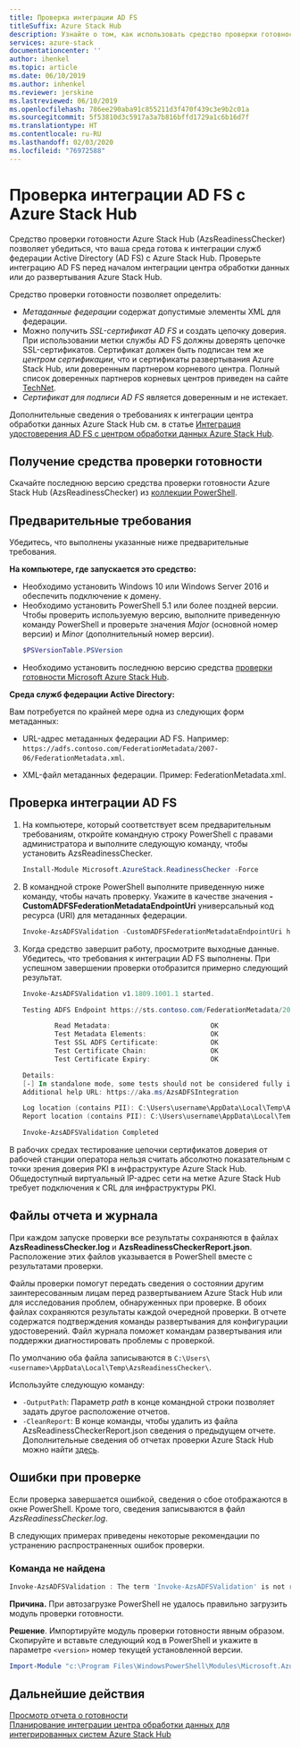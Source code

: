 ```yaml
---
title: Проверка интеграции AD FS
titleSuffix: Azure Stack Hub
description: Узнайте о том, как использовать средство проверки готовности Azure Stack Hub для проверки интеграции AD FS с Azure Stack Hub.
services: azure-stack
documentationcenter: ''
author: ihenkel
ms.topic: article
ms.date: 06/10/2019
ms.author: inhenkel
ms.reviewer: jerskine
ms.lastreviewed: 06/10/2019
ms.openlocfilehash: 786ee290aba91c855211d3f470f439c3e9b2c01a
ms.sourcegitcommit: 5f53810d3c5917a3a7b816bffd1729a1c6b16d7f
ms.translationtype: HT
ms.contentlocale: ru-RU
ms.lasthandoff: 02/03/2020
ms.locfileid: "76972588"
---
```

# <a name="validate-ad-fs-integration-for-azure-stack-hub"></a>Проверка интеграции AD FS с Azure Stack Hub

Средство проверки готовности Azure Stack Hub (AzsReadinessChecker) позволяет убедиться, что ваша среда готова к интеграции служб федерации Active Directory (AD FS) с Azure Stack Hub. Проверьте интеграцию AD FS перед началом интеграции центра обработки данных или до развертывания Azure Stack Hub.

Средство проверки готовности позволяет определить:

* *Метаданные федерации* содержат допустимые элементы XML для федерации.
* Можно получить *SSL-сертификат AD FS* и создать цепочку доверия. При использовании метки службы AD FS должны доверять цепочке SSL-сертификатов. Сертификат должен быть подписан тем же *центром сертификации*, что и сертификаты развертывания Azure Stack Hub, или доверенным партнером корневого центра. Полный список доверенных партнеров корневых центров приведен на сайте [TechNet](https://gallery.technet.microsoft.com/Trusted-Root-Certificate-123665ca).
* *Сертификат для подписи AD FS* является доверенным и не истекает.

Дополнительные сведения о требованиях к интеграции центра обработки данных Azure Stack Hub см. в статье [Интеграция удостоверения AD FS с центром обработки данных Azure Stack Hub](azure-stack-integrate-identity.md).

## <a name="get-the-readiness-checker-tool"></a>Получение средства проверки готовности

Скачайте последнюю версию средства проверки готовности Azure Stack Hub (AzsReadinessChecker) из [коллекции PowerShell](https://aka.ms/AzsReadinessChecker).  

## <a name="prerequisites"></a>Предварительные требования

Убедитесь, что выполнены указанные ниже предварительные требования.

**На компьютере, где запускается это средство:**

* Необходимо установить Windows 10 или Windows Server 2016 и обеспечить подключение к домену.
* Необходимо установить PowerShell 5.1 или более поздней версии. Чтобы проверить используемую версию, выполните приведенную команду PowerShell и проверьте значения *Major* (основной номер версии) и *Minor* (дополнительный номер версии).  
    ```powershell
    $PSVersionTable.PSVersion
    ```
* Необходимо установить последнюю версию средства [проверки готовности Microsoft Azure Stack Hub](https://aka.ms/AzsReadinessChecker).

**Среда служб федерации Active Directory:**

Вам потребуется по крайней мере одна из следующих форм метаданных:

- URL-адрес метаданных федерации AD FS. Например: `https://adfs.contoso.com/FederationMetadata/2007-06/FederationMetadata.xml`.
* XML-файл метаданных федерации. Пример: FederationMetadata.xml.

## <a name="validate-ad-fs-integration"></a>Проверка интеграции AD FS

1. На компьютере, который соответствует всем предварительным требованиям, откройте командную строку PowerShell с правами администратора и выполните следующую команду, чтобы установить AzsReadinessChecker.

    ```powershell
    Install-Module Microsoft.AzureStack.ReadinessChecker -Force
    ```

1. В командной строке PowerShell выполните приведенную ниже команду, чтобы начать проверку. Укажите в качестве значения **-CustomADFSFederationMetadataEndpointUri** универсальный код ресурса (URI) для метаданных федерации.

     ```powershell
     Invoke-AzsADFSValidation -CustomADFSFederationMetadataEndpointUri https://adfs.contoso.com/FederationMetadata/2007-06/FederationMetadata.xml
     ```

1. Когда средство завершит работу, просмотрите выходные данные. Убедитесь, что требования к интеграции AD FS выполнены. При успешном завершении проверки отобразится примерно следующий результат.

    ```powershell
    Invoke-AzsADFSValidation v1.1809.1001.1 started.

    Testing ADFS Endpoint https://sts.contoso.com/FederationMetadata/2007-06/FederationMetadata.xml

            Read Metadata:                         OK
            Test Metadata Elements:                OK
            Test SSL ADFS Certificate:             OK
            Test Certificate Chain:                OK
            Test Certificate Expiry:               OK

    Details:
    [-] In standalone mode, some tests should not be considered fully indicative of connectivity or readiness the Azure Stack Hub Stamp requires prior to Datacenter Integration.
    Additional help URL: https://aka.ms/AzsADFSIntegration

    Log location (contains PII): C:\Users\username\AppData\Local\Temp\AzsReadinessChecker\AzsReadinessChecker.log
    Report location (contains PII): C:\Users\username\AppData\Local\Temp\AzsReadinessChecker\AzsReadinessCheckerReport.json

    Invoke-AzsADFSValidation Completed
    ```

В рабочих средах тестирование цепочки сертификатов доверия от рабочей станции оператора нельзя считать абсолютно показательным с точки зрения доверия PKI в инфраструктуре Azure Stack Hub. Общедоступный виртуальный IP-адрес сети на метке Azure Stack Hub требует подключения к CRL для инфраструктуры PKI.

## <a name="report-and-log-file"></a>Файлы отчета и журнала

При каждом запуске проверки все результаты сохраняются в файлах **AzsReadinessChecker.log** и **AzsReadinessCheckerReport.json**. Расположение этих файлов указывается в PowerShell вместе с результатами проверки.

Файлы проверки помогут передать сведения о состоянии другим заинтересованным лицам перед развертыванием Azure Stack Hub или для исследования проблем, обнаруженных при проверке. В обоих файлах сохраняются результаты каждой очередной проверки. В отчете содержатся подтверждения команды развертывания для конфигурации удостоверений. Файл журнала поможет командам развертывания или поддержки диагностировать проблемы с проверкой.

По умолчанию оба файла записываются в `C:\Users\<username>\AppData\Local\Temp\AzsReadinessChecker\`.

Используйте следующую команду:

* `-OutputPath`: Параметр *path* в конце командной строки позволяет задать другое расположение отчетов.
* `-CleanReport`: В конце команды, чтобы удалить из файла AzsReadinessCheckerReport.json сведения о предыдущем отчете. Дополнительные сведения об отчетах проверки Azure Stack Hub можно найти [здесь](azure-stack-validation-report.md).

## <a name="validation-failures"></a>Ошибки при проверке

Если проверка завершается ошибкой, сведения о сбое отображаются в окне PowerShell. Кроме того, сведения записываются в файл *AzsReadinessChecker.log*.

В следующих примерах приведены некоторые рекомендации по устранению распространенных ошибок проверки.

### <a name="command-not-found"></a>Команда не найдена

```powershell
Invoke-AzsADFSValidation : The term 'Invoke-AzsADFSValidation' is not recognized as the name of a cmdlet, function, script file, or operable program. Check the spelling of the name, or if a path was included, verify that the path is correct and try again.
```

**Причина.** При автозагрузке PowerShell не удалось правильно загрузить модуль проверки готовности.

**Решение**. Импортируйте модуль проверки готовности явным образом. Скопируйте и вставьте следующий код в PowerShell и укажите в параметре `<version>` номер текущей установленной версии.

```powershell
Import-Module "c:\Program Files\WindowsPowerShell\Modules\Microsoft.AzureStack.ReadinessChecker\<version>\Microsoft.AzureStack.ReadinessChecker.psd1" -Force
```

## <a name="next-steps"></a>Дальнейшие действия

[Просмотр отчета о готовности](azure-stack-validation-report.md)  
[Планирование интеграции центра обработки данных для интегрированных систем Azure Stack Hub](azure-stack-datacenter-integration.md)  
